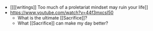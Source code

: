 - [[[[writings]] Too much of a proletariat mindset may ruin your life]]
- https://www.youtube.com/watch?v=44f3mxcsI50
    - What is the ultimate [[Sacrifice]]?
    - What [[Sacrifice]] can make my day better?
